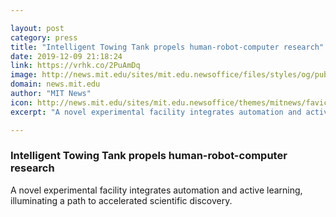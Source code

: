 ```yaml
---

layout: post
category: press
title: "Intelligent Towing Tank propels human-robot-computer research"
date: 2019-12-09 21:18:24
link: https://vrhk.co/2PuAmDq
image: http://news.mit.edu/sites/mit.edu.newsoffice/files/styles/og/public/images/2019/Dixia-Fan-Intelligent-Towing-Tank-ITT-VIV.jpg
domain: news.mit.edu
author: "MIT News"
icon: http://news.mit.edu/sites/mit.edu.newsoffice/themes/mitnews/favicon.ico
excerpt: "A novel experimental facility integrates automation and active learning, illuminating a path to accelerated scientific discovery."

---
```


### Intelligent Towing Tank propels human-robot-computer research

A novel experimental facility integrates automation and active learning, illuminating a path to accelerated scientific discovery.
